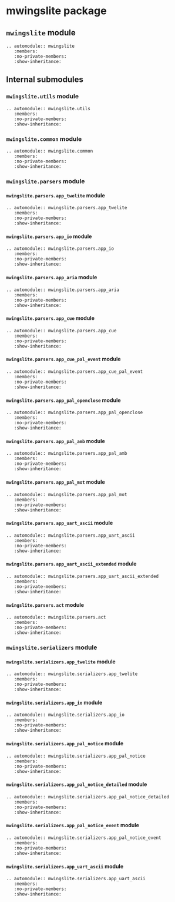 # mwingslite package

## `mwingslite` module

```{eval-rst}
.. automodule:: mwingslite
   :members:
   :no-private-members:
   :show-inheritance:
```

## Internal submodules

### `mwingslite.utils` module

```{eval-rst}
.. automodule:: mwingslite.utils
   :members:
   :no-private-members:
   :show-inheritance:
```

### `mwingslite.common` module

```{eval-rst}
.. automodule:: mwingslite.common
   :members:
   :no-private-members:
   :show-inheritance:
```

### `mwingslite.parsers` module

#### `mwingslite.parsers.app_twelite` module

```{eval-rst}
.. automodule:: mwingslite.parsers.app_twelite
   :members:
   :no-private-members:
   :show-inheritance:
```

#### `mwingslite.parsers.app_io` module

```{eval-rst}
.. automodule:: mwingslite.parsers.app_io
   :members:
   :no-private-members:
   :show-inheritance:
```

#### `mwingslite.parsers.app_aria` module

```{eval-rst}
.. automodule:: mwingslite.parsers.app_aria
   :members:
   :no-private-members:
   :show-inheritance:
```

#### `mwingslite.parsers.app_cue` module

```{eval-rst}
.. automodule:: mwingslite.parsers.app_cue
   :members:
   :no-private-members:
   :show-inheritance:
```

#### `mwingslite.parsers.app_cue_pal_event` module

```{eval-rst}
.. automodule:: mwingslite.parsers.app_cue_pal_event
   :members:
   :no-private-members:
   :show-inheritance:
```

#### `mwingslite.parsers.app_pal_openclose` module

```{eval-rst}
.. automodule:: mwingslite.parsers.app_pal_openclose
   :members:
   :no-private-members:
   :show-inheritance:
```

#### `mwingslite.parsers.app_pal_amb` module

```{eval-rst}
.. automodule:: mwingslite.parsers.app_pal_amb
   :members:
   :no-private-members:
   :show-inheritance:
```

#### `mwingslite.parsers.app_pal_mot` module

```{eval-rst}
.. automodule:: mwingslite.parsers.app_pal_mot
   :members:
   :no-private-members:
   :show-inheritance:
```

#### `mwingslite.parsers.app_uart_ascii` module

```{eval-rst}
.. automodule:: mwingslite.parsers.app_uart_ascii
   :members:
   :no-private-members:
   :show-inheritance:
```

#### `mwingslite.parsers.app_uart_ascii_extended` module

```{eval-rst}
.. automodule:: mwingslite.parsers.app_uart_ascii_extended
   :members:
   :no-private-members:
   :show-inheritance:
```

#### `mwingslite.parsers.act` module

```{eval-rst}
.. automodule:: mwingslite.parsers.act
   :members:
   :no-private-members:
   :show-inheritance:
```

### `mwingslite.serializers` module

#### `mwingslite.serializers.app_twelite` module

```{eval-rst}
.. automodule:: mwingslite.serializers.app_twelite
   :members:
   :no-private-members:
   :show-inheritance:
```

#### `mwingslite.serializers.app_io` module

```{eval-rst}
.. automodule:: mwingslite.serializers.app_io
   :members:
   :no-private-members:
   :show-inheritance:
```

#### `mwingslite.serializers.app_pal_notice` module

```{eval-rst}
.. automodule:: mwingslite.serializers.app_pal_notice
   :members:
   :no-private-members:
   :show-inheritance:
```

#### `mwingslite.serializers.app_pal_notice_detailed` module

```{eval-rst}
.. automodule:: mwingslite.serializers.app_pal_notice_detailed
   :members:
   :no-private-members:
   :show-inheritance:
```

#### `mwingslite.serializers.app_pal_notice_event` module

```{eval-rst}
.. automodule:: mwingslite.serializers.app_pal_notice_event
   :members:
   :no-private-members:
   :show-inheritance:
```

#### `mwingslite.serializers.app_uart_ascii` module

```{eval-rst}
.. automodule:: mwingslite.serializers.app_uart_ascii
   :members:
   :no-private-members:
   :show-inheritance:
```
